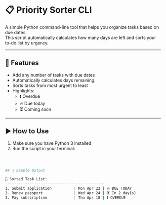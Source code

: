 # 📋 Priority Sorter CLI

A simple Python command-line tool that helps you organize tasks based on due dates.  
This script automatically calculates how many days are left and sorts your to-do list by urgency.

---

## 🔧 Features

- Add any number of tasks with due dates
- Automatically calculates days remaining
- Sorts tasks from most urgent to least
- Highlights:
  - ❗ Overdue
  - 🔥 Due today
  - ⏳ Coming soon

---

## ▶️ How to Use

1. Make sure you have Python 3 installed
2. Run the script in your terminal:

```bash



## 🧪 Sample Output

🧠 Sorted Task List:
---------------------------------------------
1. Submit application          | Mon Apr 22 | 🔥 DUE TODAY
2. Renew passport              | Wed Apr 24 | ⏳ In 2 day(s)
3. Pay subscription            | Thu Apr 18 | ❗ OVERDUE

